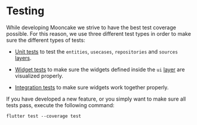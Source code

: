 # Testing
While developing Mooncake we strive to have the best test coverage possible. For this reason, we use three different test types in order to make sure the different types of tests: 

- [Unit tests](https://flutter.dev/docs/testing#unit-tests) to test the `entities`, `usecases`, `repositories` and `sources` [layers](architecture.md). 

- [Widget tests](https://flutter.dev/docs/testing#widget-tests) to make sure the widgets defined inside the `ui` [layer](architecture.md) are visualized properly. 

- [Integration tests](https://flutter.dev/docs/testing#integration-tests) to make sure widgets work together properly. 

If you have developed a new feature, or you simply want to make sure all tests pass, execute the following command:

```
flutter test --coverage test
```
